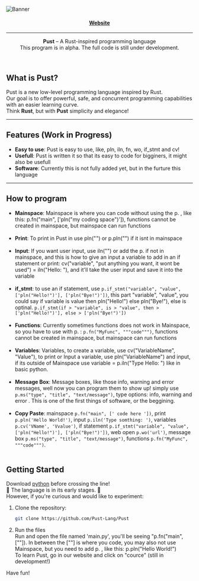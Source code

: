 <p align="center">
  
  ![Banner](https://github.com/user-attachments/assets/79ce2402-2a3a-4b68-9582-d9125864973b)


</p>
<h4 align="center">
  
  [Website](https://pust-lang.github.io/web/)
  
</h4>
<hr>
<p align="center">
  <b>Pust</b> – A Rust-inspired programming language <br> 
  This program is in alpha. The full code is still under development.
</p>


<br>

## What is Pust?

Pust is a new low-level programming language inspired by Rust.  
Our goal is to offer powerful, safe, and concurrent programming capabilities with an easier learning curve.  
Think **Rust**, but with **Pust** simplicity and elegance!

---

## Features (Work in Progress)

- **Easy to use**: Pust is easy to use, like, pln, iln, fn, wo, if_stmt and cv!
- **Usefull**: Pust is written it so that its easy to code for bigginers, it might also be usefull
- **Software**: Currently this is not fully added yet, but in the furture this language

---
## How to program
- **Mainspace**: Mainspace is where you can code without using the p. , like this: p.fn("main", ['pln("my coding space")']), functions cannot be created in mainspace, but mainspace can run functions <br> <br>
- **Print**: To print in Pust in use pln("") or p.pln("") if it isnt in mainspace <br> <br>
- **Input**: If you want user input, use iln("") or add the p. if not in mainspace, and this is how to give an input a variable to add in an if statement or print: cv("variable", "put anything you want, it wont be used") = iln("Hello: "), and it'll take the user input and save it into the variable <br> <br>
- **if_stmt**: to use an if statement, use ```p.if_stmt("variable", "value", ['pln("Hello!")'], ['pln("Bye!")'])```, this part "variable", "value", you could say if variable is value then pln("Hello!") else pln("Bye!"), else is optinal. ```p.if_stmt(if > "variable", is > "value", then > ['pln("Hello!")'], else > ['pln("Bye!")'])``` <br> <br>
- **Functions**: Currently sometimes functions does not work in Mainspace, so you have to use with p. : ```p.fn("MyFunc", """code""")```, functions cannot be created in mainspace, but mainspace can run functions <br> <br>
- **Variables**: Variables, to create a variable, use cv("VariableName", "Value"), to print or Input a variable, use pln("VariableName") and input, if its outside of Mainspace use variable = p.iln("Type Hello: ") like in basic python. <br> <br>
- **Message Box**: Message boxes, like those info, warning and error messages, well now you can program them to show up! simply use ```p.ms("type", "title", "text/message")```, type options: info, warning and error . This is one of the first things of software, or the beggining. <br> <br>
- **Copy Paste**: mainspace ``` p.fn("main", [' code here ']) ```, print ``` p.pln('Hello World!') ```, input ``` p.iln('Type somthing: ') ```, variables ``` p.cv('VName', 'Vvalue') ```, if statement ```p.if_stmt("variable", "value", ['pln("Hello!")'], ['pln("Bye!")'])```, web open ```p.wo('url')```, message box ```p.ms("type", "title", "text/message")```, functions ```p.fn("MyFunc", """code""")```. <br> <br>


## Getting Started
Download [python](https://python.org) before crossing the line! <br>
🚧 The language is in its early stages. 🚧  <br>
However, if you're curious and would like to experiment: <br>

1. Clone the repository: <br>  
   ```bash
   git clone https://github.com/Pust-Lang/Pust
   ```
2. Run the files <br>
   Run and open the file named 'main.py', you'll be seeing "p.fn("main", [""]). In between the [""] is where you code, you may also not use Mainspace, but you need to add p. , like this: p.pln("Hello World!") <br>
   To learn Pust, go in our website and click on "cource" (still in development!) <br>

Have fun!
